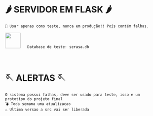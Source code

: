 # 🌶 SERVIDOR EM FLASK 🌶

```
🚨 Usar apenas como teste, nunca em produção!! Pois contém falhas.
```

<img src="https://cdn-icons-png.flaticon.com/512/159/159244.png" width="50" height="50">```    Database de teste: serasa.db ```
<br>
<br>
<br>
# 🪡 ALERTAS 🪡
``` O sistema possui falhas, deve ser usado para teste, isso e um prototipo do projeto final ```<br>
``` 💣 Toda semana uma atualizacao ```<br>
``` ♨️ Ultima versao a src vai ser liberada ```<br>
